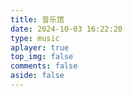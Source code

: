 ```yaml
---
title: 音乐馆
date: 2024-10-03 16:22:20
type: music
aplayer: true
top_img: false
comments: false
aside: false
---
```

